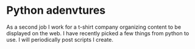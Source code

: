 # Python adenvtures

As a second job I work for a t-shirt company organizing content to be displayed on the web. I have recently picked a few things from python to use. I will periodically post scripts I create.
